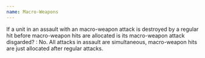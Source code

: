 ```yaml
---
name: Macro-Weapons
---
```

If a unit in an assault with an macro-weapon attack is destroyed by a regular hit before macro-weapon hits are allocated is its macro-weapon attack disgarded?
: No. All attacks in assault are simultaneous, macro-weapon hits are just allocated after regular attacks.